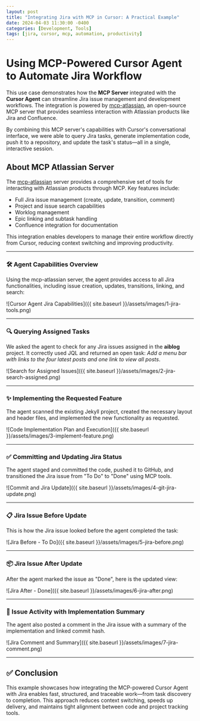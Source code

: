 ```yaml
---
layout: post
title: "Integrating Jira with MCP in Cursor: A Practical Example"
date: 2024-04-03 11:30:00 -0400
categories: [Development, Tools]
tags: [jira, cursor, mcp, automation, productivity]
---
```


# Using MCP-Powered Cursor Agent to Automate Jira Workflow

This use case demonstrates how the **MCP Server** integrated with the **Cursor Agent** can streamline Jira issue management and development workflows. The integration is powered by [mcp-atlassian](https://github.com/sooperset/mcp-atlassian), an open-source MCP server that provides seamless interaction with Atlassian products like Jira and Confluence.

By combining this MCP server's capabilities with Cursor's conversational interface, we were able to query Jira tasks, generate implementation code, push it to a repository, and update the task's status—all in a single, interactive session.

## About MCP Atlassian Server

The [mcp-atlassian](https://github.com/sooperset/mcp-atlassian) server provides a comprehensive set of tools for interacting with Atlassian products through MCP. Key features include:
- Full Jira issue management (create, update, transition, comment)
- Project and issue search capabilities
- Worklog management
- Epic linking and subtask handling
- Confluence integration for documentation

This integration enables developers to manage their entire workflow directly from Cursor, reducing context switching and improving productivity.

---

### 🛠️ Agent Capabilities Overview

Using the mcp-atlassian server, the agent provides access to all Jira functionalities, including issue creation, updates, transitions, linking, and search:

![Cursor Agent Jira Capabilities]({{ site.baseurl }}/assets/images/1-jira-tools.png)

---

### 🔍 Querying Assigned Tasks

We asked the agent to check for any Jira issues assigned in the **aiblog** project. It correctly used JQL and returned an open task: *Add a menu bar with links to the four latest posts and one link to view all posts*.

![Search for Assigned Issues]({{ site.baseurl }}/assets/images/2-jira-search-assigned.png)

---

### ✨ Implementing the Requested Feature

The agent scanned the existing Jekyll project, created the necessary layout and header files, and implemented the new functionality as requested.

![Code Implementation Plan and Execution]({{ site.baseurl }}/assets/images/3-implement-feature.png)

---

### ✅ Committing and Updating Jira Status

The agent staged and committed the code, pushed it to GitHub, and transitioned the Jira issue from "To Do" to "Done" using MCP tools.

![Commit and Jira Update]({{ site.baseurl }}/assets/images/4-git-jira-update.png)

---

### 📋 Jira Issue Before Update

This is how the Jira issue looked before the agent completed the task:

![Jira Before - To Do]({{ site.baseurl }}/assets/images/5-jira-before.png)

---

### 📦 Jira Issue After Update

After the agent marked the issue as "Done", here is the updated view:

![Jira After - Done]({{ site.baseurl }}/assets/images/6-jira-after.png)

---

### 💬 Issue Activity with Implementation Summary

The agent also posted a comment in the Jira issue with a summary of the implementation and linked commit hash.

![Jira Comment and Summary]({{ site.baseurl }}/assets/images/7-jira-comment.png)

---

## ✅ Conclusion

This example showcases how integrating the MCP-powered Cursor Agent with Jira enables fast, structured, and traceable work—from task discovery to completion. This approach reduces context switching, speeds up delivery, and maintains tight alignment between code and project tracking tools.

